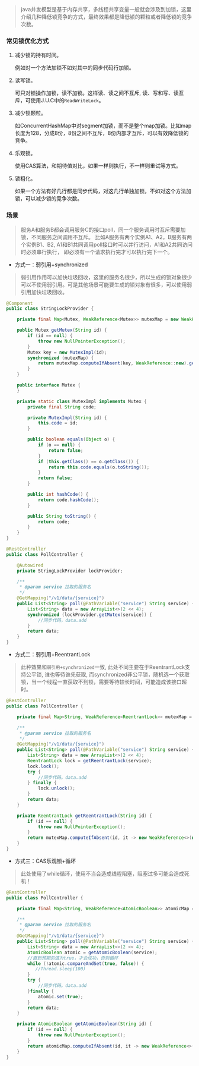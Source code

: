 > java并发模型是基于内存共享，多线程共享变量一般就会涉及到加锁，这里介绍几种降低锁竞争的方式，最终效果都是降低锁的颗粒或者降低锁的竞争次数。

### 常见锁优化方式

1. 减少锁的持有时间。
   
   例如对一个方法加锁不如对其中的同步代码行加锁。
   
2. 读写锁。
   
   可只对锁操作加锁，读不加锁。这样读、读之间不互斥, 读、写和写、读互斥，可使用J.U.C中的`ReadWriteLock`。
   
3. 减少锁颗粒。

   如ConcurrentHashMap中对segment加锁，而不是整个map加锁。比如map长度为128，分成8份，8份之间不互斥，8份内部才互斥，可以有效降低锁的竞争。
   
4. 乐观锁。

   使用CAS算法，和期待值对比，如果一样则执行，不一样则重试等方式。
   
5. 锁粗化。

   如果一个方法有好几行都是同步代码，对这几行单独加锁，不如对这个方法加锁，可以减少锁的竞争次数。
   

### 场景

> 服务A和服务B都会调用服务C的接口poll，同一个服务调用时互斥需要加锁，不同服务之间调用不互斥。
比如A服务有两个实例A1、A2，B服务有两个实例B1、B2, A1和B1共同调用poll接口时可以并行访问，A1和A2共同访问时必须串行执行，
即必须有一个请求执行完才可以执行完下一个。

- 方式一：弱引用+synchronized

> 弱引用作用可以加快垃圾回收，这里的服务名很少，所以生成的锁对象很少可以不使用弱引用。可是其他场景可能要生成的锁对象有很多，可以使用弱引用加快垃圾回收。 

```java
@Component
public class StringLockProvider {

    private final Map<Mutex, WeakReference<Mutex>> mutexMap = new WeakHashMap<>();

    public Mutex getMutex(String id) {
        if (id == null) {
            throw new NullPointerException();
        }
        Mutex key = new MutexImpl(id);
        synchronized (mutexMap) {
            return mutexMap.computeIfAbsent(key, WeakReference::new).get();
        }
    }

    public interface Mutex {
    }

    private static class MutexImpl implements Mutex {
        private final String code;

        private MutexImpl(String id) {
            this.code = id;
        }

        public boolean equals(Object o) {
            if (o == null) {
                return false;
            }
            if (this.getClass() == o.getClass()) {
                return this.code.equals(o.toString());
            }
            return false;
        }

        public int hashCode() {
            return code.hashCode();
        }

        public String toString() {
            return code;
        }
    }
}

@RestController
public class PollController {

    @Autowired
    private StringLockProvider lockProvider;

    /**
     * @param service 拉取的服务名
     */
    @GetMapping("/v1/data/{service}")
    public List<String> poll(@PathVariable("service") String service) {
        List<String> data = new ArrayList<>(2 << 4);
        synchronized (lockProvider.getMutex(service)) {
            //同步代码，data.add
        }
        return data;
    }
}

```

- 方式二：弱引用+ReentrantLock

> 此种效果和`弱引用+synchronized`一致, 此处不同主要在于ReentrantLock支持公平锁, 谁也等待谁先获取, 
而synchronized非公平锁，随机选一个获取锁，当一个线程一直获取不到锁，需要等待较长时间，可能造成该接口超时。

```java
@RestController
public class PollController {

    private final Map<String, WeakReference<ReentrantLock>> mutexMap = new ConcurrentHashMap<>();

    /**
     * @param service 拉取的服务名
     */
    @GetMapping("/v1/data/{service}")
    public List<String> poll(@PathVariable("service") String service) {
        List<String> data = new ArrayList<>(2 << 4);
        ReentrantLock lock = getReentrantLock(service);
        lock.lock();
        try {
            //同步代码。data.add
        } finally {
            lock.unlock();
        }
        return data;
    }

    private ReentrantLock getReentrantLock(String id) {
        if (id == null) {
            throw new NullPointerException();
        }
        return mutexMap.computeIfAbsent(id, it -> new WeakReference<>(new ReentrantLock(true))).get();
    }
}
```
- 方式三：CAS乐观锁+循坏

> 此处使用了while循环，使用不当会造成线程阻塞，阻塞过多可能会造成死机！

```java
@RestController
public class PollController {

    private final Map<String, WeakReference<AtomicBoolean>> atomicMap = new ConcurrentHashMap<>();

    /**
     * @param service 拉取的服务名
     */
    @GetMapping("/v1/data/{service}")
    public List<String> poll(@PathVariable("service") String service) {
        List<String> data = new ArrayList<>(2 << 4);
        AtomicBoolean atomic = getAtomicBoolean(service);
        //直到预期的值为true，才会成功，否则循环
        while (!atomic.compareAndSet(true, false)) {
           //Thread.sleep(100)
        }
        try {
            //同步代码。data.add
        }finally {
            atomic.set(true);
        }
        return data;
    }

    private AtomicBoolean getAtomicBoolean(String id) {
        if (id == null) {
            throw new NullPointerException();
        }
        return atomicMap.computeIfAbsent(id, it -> new WeakReference<>(new AtomicBoolean(true))).get();
    }
}

```
